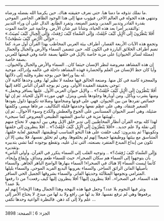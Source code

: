 ------------------------------------------------------------------------

ما نملك تذوقه ما دمنا هنا. حتى نعرف حقيقته هناك. حين يكرمنا الله بفضله
ورضاه.  
وتنتهي هذه الجولة في العالم الآخر، فيؤوب منها إلى هذا الوجود الظاهر.
الحاضر. الموحي بقدرة القادر وتدبير المدبر، وتميز الصنعة، وتفرد الطابع.
الدال على أن وراء التدبير والتقدير أمرا بعد هذه الحياة، وشأنا غير شأن
الأرض. وخاتمة غير خاتمة الموت:  
«أَفَلا يَنْظُرُونَ إِلَى الْإِبِلِ كَيْفَ خُلِقَتْ، وَإِلَى السَّماءِ كَيْفَ رُفِعَتْ، وَإِلَى الْجِبالِ كَيْفَ
نُصِبَتْ. وَإِلَى الْأَرْضِ كَيْفَ سُطِحَتْ؟» ..  
وتجمع هذه الآيات الأربعة القصار، أطراف بيئة العربي المخاطب بهذا القرآن
أول مرة. كما تضم أطراف الخلائق البارزة في الكون كله. حين تتضمن السماء
والأرض والجبال والجمال (ممثلة لسائر الحيوان) على مزية خاصة بالإبل في
خلقها بصفة عامة وفي قيمتها للعربي بصفة خاصة.  
إن هذه المشاهد معروضة لنظر الإنسان حيثما كان.. السماء والأرض والجبال
والحيوان.. وأيا كان حظ الإنسان من العلم والحضارة فهذه المشاهد داخلة في
عالمه وإدراكه. موحية له بما وراءها حين يوجه نظره وقلبه إلى دلالتها.  
والمعجزة كامنة في كل منها. وصنعة الخالق فيها معلمة لا نظير لها. وهي
وحدها كافية لأن توحي بحقيقة العقيدة الأولى. ومن ثم يوجه القرآن الناس
كافة إليها:  
«أَفَلا يَنْظُرُونَ إِلَى الْإِبِلِ كَيْفَ خُلِقَتْ؟» .. والإبل حيوان العربي الأول. عليها
يسافر ويحمل. ومنها يشرب ويأكل. ومن أوبارها وجلودها يلبس وينزل. فهي مورده
الأول للحياة. ثم إن لها خصائص تفردها من بين الحيوان. فهي على قوتها
وضخامتها وضلاعة تكوينها ذلول يقودها الصغير فتنقاد، وهي على عظم نفعها
وخدمتها قليلة التكاليف. مرعاها ميسر، وكلفتها ضئيلة، وهي أصبر الحيوان
المستأنس على الجوع والعطش والكدح وسوء الأحوال.. ثم إن لهيئتها مزية في
تناسق المشهد الطبيعي المعروض كما سيجيء..  
لهذا كله يوجه القرآن أنظار المخاطبين إلى تدبر خلق الإبل وهي بين أيديهم،
لا تحتاج منهم إلى نقلة ولا علم جديد.. «أَفَلا يَنْظُرُونَ إِلَى الْإِبِلِ كَيْفَ خُلِقَتْ؟»
.. أفلا ينظرون إلى خلقتها وتكوينها؟ ثم يتدبرون: كيف خلقت على هذا النحو
المناسب لوظيفتها، المحقق لغاية خلقها، المتناسق مع بيئتها ووظيفتها جميعا!
إنهم لم يخلقوها. وهي لم تخلق نفسها، فلا يبقى إلا أن تكون من إبداع المبدع
المتفرد بصنعته، التي تدل عليه، وتقطع بوجوده كما تشي بتدبيره وتقديره.  
«وَإِلَى السَّماءِ كَيْفَ رُفِعَتْ؟» .. وتوجيه القلب إلى السماء يتكرر في القرآن.
وأولى الناس بأن يتوجهوا إلى السماء هم سكان الصحراء. حيث للسماء طعم
ومذاق، وإيقاع وإيحاء، كأنما ليست السماء إلا هناك في الصحراء! السماء
بنهارها الواضح الباهر الجاهر. والسماء بأصيلها الفاتن الرائق الساحر.
والسماء بغروبها البديع الفريد الموحي. والسماء بليلها المترامي ونجومها
المتلألئة وحديثها الفاتر. والسماء بشروقها الجميل الحي السافر.  
هذه السماء. في الصحراء.. أفلا ينظرون إليها؟ أفلا ينظرون إليها كيف رفعت؟
من ذا رفعها بلا عمد؟  
ونثر فيها النجوم بلا عدد؟ وجعل فيها هذه البهجة وهذا الجمال وهذا الإيحاء؟
إنهم لم يرفعوها وهي لم ترفع نفسها. فلا بد لها من رافع ولا بد لها من
مبدع. لا يحتاج الأمر إلى علم ولا إلى كد ذهن. فالنظرة الواعية وحدها تكفي
...

------------------------------------------------------------------------

الجزء: 6 ¦ الصفحة: 3898

